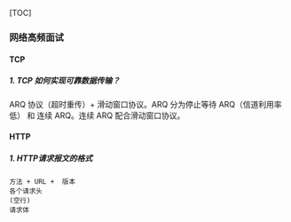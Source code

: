 [TOC]

### 网络高频面试

#### TCP

##### 1. TCP 如何实现可靠数据传输？

ARQ 协议（超时重传）+ 滑动窗口协议。ARQ 分为停止等待 ARQ（信道利用率低） 和 连续 ARQ。连续 ARQ 配合滑动窗口协议。





#### HTTP

##### 1. HTTP请求报文的格式

```
方法 + URL +  版本
各个请求头
(空行)
请求体
```









